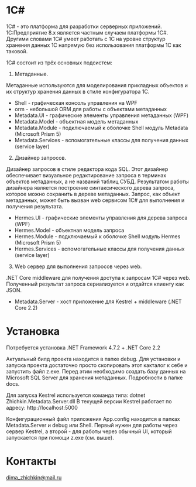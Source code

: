 # 1C#
1C# - это платформа для разработки серверных приложений. 1С:Предприятие 8.х является частным случаем платформы 1C#. Другими словами 1C# умеет работать с 1С на уровне структур хранения данных 1С напрямую без использования платформы 1С как таковой.

1C# состоит из трёх основных подсистем:

1. Метаданные.

Метаданные используются для моделирования прикладных объектов и их структур хранения данных в стиле конфигуратора 1С.

* Shell - графическая консоль управления на WPF
* orm - небольшой ORM для работы с объектами метаданных
* Metadata.UI - графические элементы управления метаданных (WPF)
* Metadata.Model - объектная модель метаданных
* Metadata.Module - подключаемый к оболочке Shell модуль Metadata (Microsoft Prism 5)
* Metadata.Services - вспомогательные классы для получения данных (service layer)

2. Дизайнер запросов.

Дизайнер запросов в стиле редактора кода SQL. Этот дизайнер обеспечивает визуальное редактирование запроса в терминах объектов метаданных, а не названий таблиц СУБД. Результатом работы дизайнера является построение синтаксического дерева запроса, которое можно сохранить в дереве метаданных. Запрос, как объект метаданных, может быть вызван web сервисом 1C# для выполнения и получения результата.

* Hermes.UI - графические элементы управления для дерева запроса (WPF)
* Hermes.Model - объектная модель запроса
* Hermes.Module - подключаемый к оболочке Shell модуль Hermes (Microsoft Prism 5)
* Hermes.Services - вспомогательные классы для получения данных (service layer)

3. Web сервер для выполнения запросов через web.

.NET Core middleware для получения доступа к запросам 1C# через web.
Полученный результат запроса сериализуется и отдайтся клиенту как JSON.

* Metadata.Server - хост приложение для Kestrel + middleware (.NET Core 2.2)

# Установка

Потребуется установка .NET Framework 4.7.2 + .NET Core 2.2

Актуальный билд проекта находится в папке debug. Для установки и запуска проекта достаточно просто скопировать этот какталог к себе и запустить файл z.exe.
Перед этим необходимо создать базу данных на Microsoft SQL Server для хранения метаданных. Подробности в папке docs.

Для запуска Kestrel используется команда типа: dotnet Zhichkin.Metadata.Server.dll
В текущей версии Kestrel работает по адресу: http://localhost:5000

Конфигурационный файл приложения App.config находится в папках Metadata.Server и debug или Shell.
Первый нужен для работы через сервер Kestrel, а второй - для работы через обычный UI, который запускается при помощи z.exe (см. выше).

# Контакты

dima_zhichkin@mail.ru
